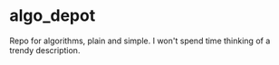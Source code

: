 # algo_depot
Repo for algorithms, plain and simple. I won't spend time thinking of a trendy description.
